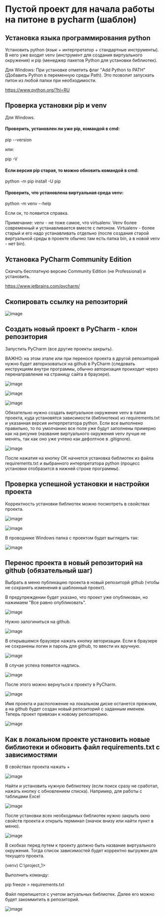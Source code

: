 # Пустой проект для начала работы на питоне в pycharm (шаблон)


## Установка языка программирования python
Установить python (язык + интерпретатор + стандартные инструменты). В него уже входит venv (инструмент для создания виртуального окружения) и pip (менеджер пакетов Python для установки библиотек).

Для Windows: При установке отметить флаг "Add Python to PATH" (Добавить Python в переменную среды Path). Это позволит запускать питон из любой папки при необходимости.

https://www.python.org/?hl=RU

## Проверка установки pip и venv
Для Windows.

#### Проверить, установлен ли уже pip, командой в cmd:

pip --version

или:

pip -V


#### Если версия pip старая, то можно обновить командой в cmd:

python -m pip install -U pip


#### Проверить, что установлена виртуальная среда venv:

python -m venv --help

Если ок, то появится справка.

Примечание: venv - не тоже самое, что virtualenv. Venv более современный и устанавливается вместе с питоном. Virtualenv - более старый и его надо устанавливать отдельно (после создания старой виртуальной среды в проекте обычно там есть папка bin, а в новой venv  - нет bin).

## Установка PyCharm Community Edition
Скачать бесплатную версию Community Edition (не Professional) и установить.

https://www.jetbrains.com/pycharm/

## Скопировать ссылку на репозиторий
![image](https://github.com/ekviro/template_python_pycharm/assets/46021781/0b46512f-9507-491c-972e-e99951e7340e)

## Создать новый проект в PyCharm - клон репозитория
Запустить PyCharm (все другие проекты закрыть).

ВАЖНО: на этом этапе или при переносе проекта в другой репозиторий нужно будет авторизоваться на github в PyCharm (следовать инструкциям внутри программы, обычно авторизация проиходит через перенаправление на страницу сайта в браузере).

![image](https://github.com/ekviro/template_python_pycharm/assets/46021781/f4f21e98-fad4-4b12-ab51-071d80a3fb7a)

![image](https://github.com/ekviro/template_python_pycharm/assets/46021781/ce492304-ecd3-4fee-92f2-59d1e9cdb2d2)

![image](https://github.com/ekviro/template_python_pycharm/assets/46021781/49895ce7-265e-400c-8792-99ccd36fe4d5)


Обязательно нужно создать виртуальное окружение venv в папке проекта, куда установятся зависимости (библиотеки) из requirements.txt и указанная версия интерпретатора python. Если все выполнено правильно, то по умолчанию все поля уже будут заполнены примерно как на рисунке (название виртуального окружения venv лучше не менять, так как оно уже учтено как дефолтное в .gitignore).

![image](https://github.com/ekviro/template_python_pycharm/assets/46021781/510b03ab-3e13-4c66-93b2-3580e9824c58)

После нажатия на кнопку ОК начнется установка библиотек из файла requirements.txt и выбранного интерпретатора python (процесс установки отобразится в нижней строке программы).

## Проверка успешной установки и настройки проекта
Корректность установки библиотек можно посмотреть в свойствах проекта.

![image](https://github.com/ekviro/template_python_pycharm/assets/46021781/1a37e511-632d-4d23-9ed1-494b5ff44346)

![image](https://github.com/ekviro/template_python_pycharm/assets/46021781/0adbe855-c96a-4373-9337-bb9ca77edacb)

В проводнике Windows папка с проектом будет выглядеть так:

![image](https://github.com/ekviro/template_python_pycharm/assets/46021781/9efa785b-48a7-4b7a-a316-964f9f7eec54)

## Перенос проекта в новый репозиторий на github (обязательный шаг)
Выбрать в меню публикацию проекта в новый репозиторй github (чтобы не сохранять изменения в шаблонный проект).

В предупреждении будет указано, что проект уже опубликован, но нажимаем "Все равно опубликовать".

![image](https://github.com/ekviro/template_python_pycharm/assets/46021781/190f6432-65ee-469e-9634-e61493976154)

Нужно залогиниться на github.

![image](https://github.com/ekviro/template_python_pycharm/assets/46021781/954bcd7d-9bd6-44a7-bc47-a6b2de0d8122)

В открывшемся браузере нажать кнопку авторизации. Если в браузере не сохранены логин и пароль для github, то ввести их вручную.

![image](https://github.com/ekviro/template_python_pycharm/assets/46021781/382082c0-06e0-4866-aa7f-c1ce45242b80)

В случае успеха появится надпись.

![image](https://github.com/ekviro/template_python_pycharm/assets/46021781/d8e2d612-08ba-4ca8-b1d7-7fff1d873b96)

После этого можно вернуться к проекту в PyCharm.

![image](https://github.com/ekviro/template_python_pycharm/assets/46021781/c92c7939-9ad5-485a-9456-8a34c9087c04)

Имя проекта и расположение на локальном диске останется прежним, а на github будет создан новый репозиторий с заданным именем. Теперь проект привязан к новому репозиторию.

![image](https://github.com/ekviro/template_python_pycharm/assets/46021781/8c55363e-f726-4bfa-a39a-fc2ecfaba214)

## Как в локальном проекте установить новые библиотеки и обновить файл requirements.txt с зависимостями
В свойствах проекта нажать +

![image](https://github.com/ekviro/template_python_pycharm/assets/46021781/4fe6e6af-f3cc-47e7-9a5c-c1adf64891b9)

Найти и установить нужную библиотеку (если поиск сразу не сработал, нажать кнопку с обновлением списка). Например, для работы с таблицами Excel

![image](https://github.com/ekviro/template_python_pycharm/assets/46021781/7091937f-e4c2-4a51-bdf4-05e7e0e64f14)

После установки всех необходимых библиотек нужно закрыть окно свойств проекта и открыть терминал (значок внизу или найти пункт в меню).

![image](https://github.com/ekviro/template_python_pycharm/assets/46021781/bedd1b94-3011-4625-a741-4dc0d2b23f8b)

В скобках перед путем к проекту должно быть название виртуального окружения. Тогда список зависимостей будет корректно выгружен для текущего проекта.

(venv) C:\project_1>

Выполнить команду:

pip freeze > requirements.txt

Файл перепишется с учетом актуальных библиотек. Далее его можно будет закоммитить в репозиторий.

![image](https://github.com/ekviro/template_python_pycharm/assets/46021781/92269424-b4a4-43bc-908c-8b600c990d44)























